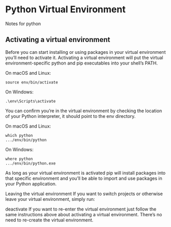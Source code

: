 # Python Virtual Environment
Notes for python

## Activating a virtual environment
Before you can start installing or using packages in your virtual environment you’ll need to activate it. Activating a virtual environment will put the virtual environment-specific python and pip executables into your shell’s PATH.

On macOS and Linux:

```
source env/bin/activate
```

On Windows:
```
.\env\Scripts\activate
```

You can confirm you’re in the virtual environment by checking the location of your Python interpreter, it should point to the env directory.

On macOS and Linux:

```
which python
.../env/bin/python
```
On Windows:
```
where python
.../env/bin/python.exe
```

As long as your virtual environment is activated pip will install packages into that specific environment and you’ll be able to import and use packages in your Python application.

Leaving the virtual environment
If you want to switch projects or otherwise leave your virtual environment, simply run:

deactivate
If you want to re-enter the virtual environment just follow the same instructions above about activating a virtual environment. There’s no need to re-create the virtual environment.
